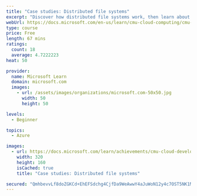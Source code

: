 ```yaml
---
title: "Case studies: Distributed file systems"
excerpt: "Discover how distributed file systems work, then learn about Hadoop and Ceph."
webUrl: https://docs.microsoft.com/en-us/learn/cmu-cloud-computing/cmu-case-study-distributed-file-systems/
type: course
price: Free
length: 67 mins
ratings:
  count: 18
  average: 4.7222223
heat: 50

provider:
  name: Microsoft Learn
  domain: microsoft.com
  images:
    - url: /assets/images/organizations/microsoft.com-50x50.jpg
      width: 50
      height: 50

levels:
  - Beginner

topics:
  - Azure

images:
  - url: https://docs.microsoft.com/learn/achievements/cmu-cloud-developer/case-studies-distributed-file-systems-social.png
    width: 320
    height: 160
    isCached: true
    title: "Case studies: Distributed file systems"

secured: "QmhbevvLf8doZGKCd+EhEFSdchg4CjfDa9WeAwwY4aJuWoN12y4c7OST5NK1MysEdaSk6OtaDziTpwYgbXZDLuv5hBqwH0qXQsubgbszE1xrqQepsgW0xYDsCn0G9hzXsd6pXfOnbQ+mizo3VKpsibm0ipVLs9IW58NvP7or2TbXScTSm34lFpPmgG8XOFDsVmWbUSHAdD3GG8V3txktVw3xdT/SRmLA39uIE2BLn4RiuiKjZbmQEagn11/il1uoxj9oY+1yNSe5rx4pN3WyaEdh1ELVbrW3/h3SKKBqu6rMGWNT0OFgXT4k/Z93KgnPLa/ZDUJZLbjNZhpiIQXpiMD18MmEhmtvs4YJspRZASsJKuMTOx6HSkWPOKEWlcurqmfgtSd3O8OGBWTDzCtXsg==;8oAD9LHnYvfJeGk7E/3OGw=="
---
```


